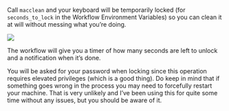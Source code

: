 Call `macclean` and your keyboard will be temporarily locked (for `seconds_to_lock` in the Workflow Environment Variables) so you can clean it at will without messing what you’re doing.

![](https://i.imgur.com/6iwuA38.png)

The workflow will give you a timer of how many seconds are left to unlock and a notification when it’s done.

You will be asked for your password when locking since this operation requires elevated privileges (which is a good thing). Do keep in mind that if something goes wrong in the process you may need to forcefully restart your machine. That is very unlikely and I’ve been using this for quite some time without any issues, but you should be aware of it.
